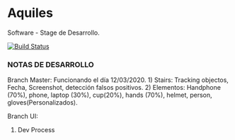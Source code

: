 # Aquiles

Software - Stage de Desarrollo.

[![Build Status](https://travis-ci.org/joemccann/dillinger.svg?branch=master)](https://travis-ci.org/joemccann/dillinger)

### NOTAS DE DESARROLLO

Branch Master:
  Funcionando el día 12/03/2020.
    1) Stairs: Tracking objectos, Fecha, Screenshot, detección falsos positivos.
    2) Elementos: Handphone (70%), phone, laptop (30%), cup(20%), hands (70%), helmet, person, gloves(Personalizados).
    
Branch UI:
  1) Dev Process
  

